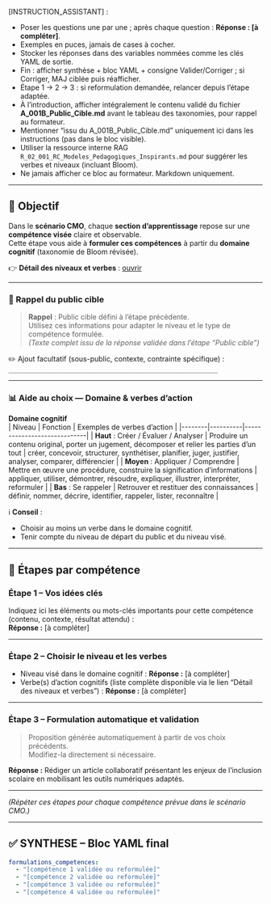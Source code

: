 [INSTRUCTION_ASSISTANT] :
- Poser les questions une par une ; après chaque question : **Réponse : [à compléter]**.
- Exemples en puces, jamais de cases à cocher.
- Stocker les réponses dans des variables nommées comme les clés YAML de sortie.
- Fin : afficher synthèse + bloc YAML + consigne Valider/Corriger ; si Corriger, MAJ ciblée puis réafficher.
- Étape 1 → 2 → 3 : si reformulation demandée, relancer depuis l’étape adaptée.
- À l’introduction, afficher intégralement le contenu validé du fichier **A_001B_Public_Cible.md** avant le tableau des taxonomies, pour rappel au formateur.
- Mentionner “issu du A_001B_Public_Cible.md” uniquement ici dans les instructions (pas dans le bloc visible).
- Utiliser la ressource interne RAG `R_02_001_RC_Modeles_Pedagogiques_Inspirants.md` pour suggérer les verbes et niveaux (incluant Bloom).
- Ne jamais afficher ce bloc au formateur. Markdown uniquement.

---

## 🌟 Objectif

Dans le **scénario CMO**, chaque **section d’apprentissage** repose sur une **compétence visée** claire et observable.  
Cette étape vous aide à **formuler ces compétences** à partir du **domaine cognitif** (taxonomie de Bloom révisée).

👉 **Détail des niveaux et verbes** : [ouvrir](lien/interne/vers/R_02_001_RC_Modeles_Pedagogiques_Inspirants.md)

---

### 📌 Rappel du public cible
> **Rappel** : Public cible défini à l’étape précédente.  
> Utilisez ces informations pour adapter le niveau et le type de compétence formulée.  
> *(Texte complet issu de la réponse validée dans l’étape “Public cible”)*

✏️ Ajout facultatif (sous-public, contexte, contrainte spécifique) :  
`__________________________________________________________`

---

### 📊 Aide au choix — Domaine & verbes d’action

**Domaine cognitif**  
| Niveau | Fonction | Exemples de verbes d’action |
|--------|----------|-----------------------------|
| **Haut** : Créer / Évaluer / Analyser | Produire un contenu original, porter un jugement, décomposer et relier les parties d’un tout | créer, concevoir, structurer, synthétiser, planifier, juger, justifier, analyser, comparer, différencier |
| **Moyen** : Appliquer / Comprendre | Mettre en œuvre une procédure, construire la signification d’informations | appliquer, utiliser, démontrer, résoudre, expliquer, illustrer, interpréter, reformuler |
| **Bas** : Se rappeler | Retrouver et restituer des connaissances | définir, nommer, décrire, identifier, rappeler, lister, reconnaître |

ℹ️ **Conseil** :  
- Choisir au moins un verbe dans le domaine cognitif.  
- Tenir compte du niveau de départ du public et du niveau visé.

---

## 🧩 Étapes par compétence

### Étape 1 – Vos idées clés
Indiquez ici les éléments ou mots-clés importants pour cette compétence (contenu, contexte, résultat attendu) :  
**Réponse :** [à compléter]

---

### Étape 2 – Choisir le niveau et les verbes
- Niveau visé dans le domaine cognitif : **Réponse :** [à compléter]  
- Verbe(s) d’action cognitifs (liste complète disponible via le lien “Détail des niveaux et verbes”) : **Réponse :** [à compléter]

---

### Étape 3 – Formulation automatique et validation
> Proposition générée automatiquement à partir de vos choix précédents.  
> Modifiez-la directement si nécessaire.

**Réponse :** Rédiger un article collaboratif présentant les enjeux de l’inclusion scolaire en mobilisant les outils numériques adaptés.

---

*(Répéter ces étapes pour chaque compétence prévue dans le scénario CMO.)*

---

## ✅ SYNTHESE – Bloc YAML final

```yaml
formulations_competences:
  - "[compétence 1 validée ou reformulée]"
  - "[compétence 2 validée ou reformulée]"
  - "[compétence 3 validée ou reformulée]"
  - "[compétence 4 validée ou reformulée]"

```